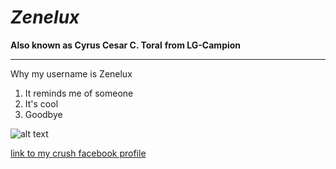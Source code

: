 # ***Zenelux***
**Also known as Cyrus Cesar C. Toral**
**from LG-Campion**

----------------------------

Why my username is Zenelux

1. It reminds me of someone
2. It's cool
3. Goodbye

![alt text](https://media.tenor.com/97sD3prHJcoAAAAC/funny-memes.gif)

[link to my crush facebook profile](https://www.youtube.com/watch?v=xvFZjo5PgG0)

